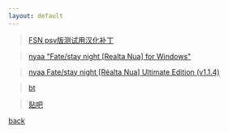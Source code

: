 ```yaml
---
layout: default
---
```


>  [FSN psv版测试用汉化补丁](https://1drv.ms/u/c/701e4c4531855d7b/ETbJ0Joub5ZGpbr-af1F7IwBJF-AO-BRyCWPa3NpUBXN0g?e=8yT4MB)

>  [nyaa "Fate/stay night [Realta Nua] for Windows"](https://www.google.com/search?q=nyaa+%22Fate%2Fstay+night+%5BRealta+Nua%5D+for+Windows%22&oq=nyaa+%22Fate%2Fstay+night+%5BRealta+Nua%5D+for+Windows%22)

> [nyaa Fate/stay night [Réalta Nua] Ultimate Edition (v1.1.4)](https://www.google.com/search?q=nyaa+Fate%2Fstay+night+%5BR%C3%A9alta+Nua%5D+Ultimate+Edition+%28v1.1.4%29&sca_esv=595878826&source=hp&ei=MJyXZYlAksGHA7fnnoAL&iflsig=AO6bgOgAAAAAZZeqQK_5aBY5ickLvfHiASb-hhKTc_5W&ved=0ahUKEwiJmO6XysWDAxWS4GEKHbezB7AQ4dUDCAo&uact=5&oq=nyaa+Fate%2Fstay+night+%5BR%C3%A9alta+Nua%5D+Ultimate+Edition+%28v1.1.4%29&gs_lp=Egdnd3Mtd2l6IjxueWFhIEZhdGUvc3RheSBuaWdodCBbUsOpYWx0YSBOdWFdIFVsdGltYXRlIEVkaXRpb24gKHYxLjEuNCkyCBAAGIAEGKIESJoLUABYAHAAeACQAQCYAfIBoAHyAaoBAzItMbgBA8gBAPgBAvgBAQ&sclient=gws-wiz)

> [bt](https://pan.baidu.com)

> [贴吧](https://tieba.baidu.com/p/7809943061)

[back](./)